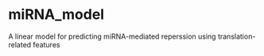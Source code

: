 # miRNA_model
A linear model for predicting miRNA-mediated reperssion using translation-related features
